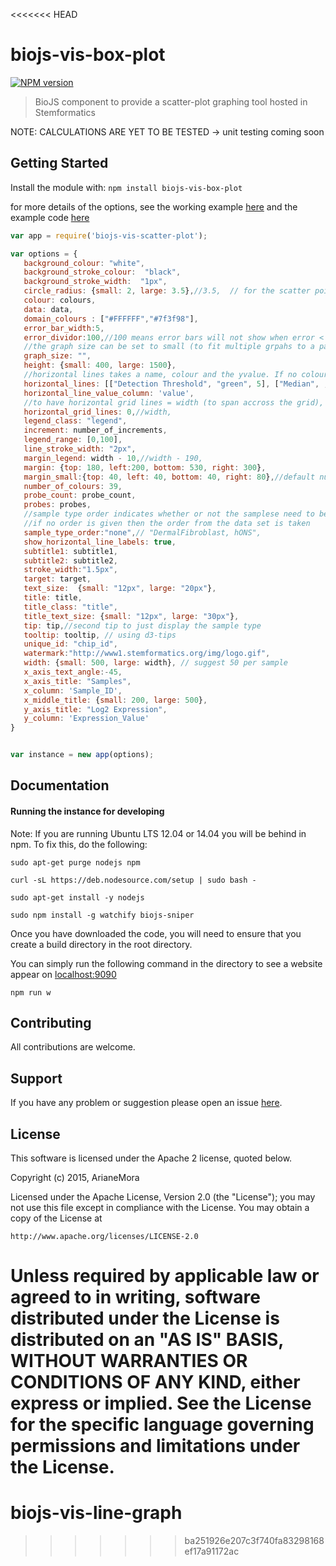 <<<<<<< HEAD
# biojs-vis-box-plot

[![NPM version](http://img.shields.io/npm/v/biojs-vis-rohart-msc-test.svg)](https://www.npmjs.org/package/biojs-vis-scatter-plot) 

> BioJS component to provide a scatter-plot graphing tool hosted in Stemformatics

NOTE: CALCULATIONS ARE YET TO BE TESTED -> unit testing coming soon

## Getting Started
Install the module with: `npm install biojs-vis-box-plot`

for more details of the options, see the working example [here](http://biojs.io/d/biojs-vis-scatter-plot)  and the example code [here](https://github.com/ArianeMora/bio-js-scatter-plot/blob/master/examples/simple.js)


```javascript
var app = require('biojs-vis-scatter-plot');

var options = {
   background_colour: "white",
   background_stroke_colour:  "black",
   background_stroke_width:  "1px",
   circle_radius: {small: 2, large: 3.5},//3.5,  // for the scatter points
   colour: colours,
   data: data,
   domain_colours : ["#FFFFFF","#7f3f98"],
   error_bar_width:5,
   error_dividor:100,//100 means error bars will not show when error < 1% value 
   //the graph size can be set to small (to fit multiple grpahs to a page)
   graph_size: "",
   height: {small: 400, large: 1500},
   //horizontal lines takes a name, colour and the yvalue. If no colour is given one is chosen at random
   horizontal_lines: [["Detection Threshold", "green", 5], ["Median", , 8.93]],
   horizontal_line_value_column: 'value',
   //to have horizontal grid lines = width (to span accross the grid), otherwise = 0
   horizontal_grid_lines: 0,//width,
   legend_class: "legend",
   increment: number_of_increments,
   legend_range: [0,100],
   line_stroke_width: "2px",
   margin_legend: width - 10,//width - 190,
   margin: {top: 180, left:200, bottom: 530, right: 300},
   margin_small:{top: 40, left: 40, bottom: 40, right: 80},//default number of colours is 39 (before it `            reitterates over it again)
   number_of_colours: 39,
   probe_count: probe_count,
   probes: probes,
   //sample type order indicates whether or not the samplese need to be represented in a specific order
   //if no order is given then the order from the data set is taken
   sample_type_order:"none",// "DermalFibroblast, hONS",
   show_horizontal_line_labels: true,
   subtitle1: subtitle1,
   subtitle2: subtitle2,
   stroke_width:"1.5px",
   target: target,
   text_size:  {small: "12px", large: "20px"},
   title: title,
   title_class: "title",
   title_text_size: {small: "12px", large: "30px"},
   tip: tip,//second tip to just display the sample type
   tooltip: tooltip, // using d3-tips
   unique_id: "chip_id",
   watermark:"http://www1.stemformatics.org/img/logo.gif",
   width: {small: 500, large: width}, // suggest 50 per sample
   x_axis_text_angle:-45,
   x_axis_title: "Samples",
   x_column: 'Sample_ID',
   x_middle_title: {small: 200, large: 500},
   y_axis_title: "Log2 Expression",
   y_column: 'Expression_Value'
}


var instance = new app(options);
```

## Documentation

#### Running the instance for developing

Note: If you are running Ubuntu LTS 12.04 or 14.04 you will be behind in npm. To fix this, do the following:
```
sudo apt-get purge nodejs npm

curl -sL https://deb.nodesource.com/setup | sudo bash -

sudo apt-get install -y nodejs

sudo npm install -g watchify biojs-sniper

```

Once you have downloaded the code, you will need to ensure that you create a build directory in the root directory.

You can simply run the following command in the directory to see a website appear on [localhost:9090](http://localhost:9090)

```
npm run w
```

## Contributing

All contributions are welcome.

## Support

If you have any problem or suggestion please open an issue [here](https://github.com/rowlandm/biojs-vis-rohart-msc-test/issues).

## License 
This software is licensed under the Apache 2 license, quoted below.

Copyright (c) 2015, ArianeMora

Licensed under the Apache License, Version 2.0 (the "License"); you may not
use this file except in compliance with the License. You may obtain a copy of
the License at

    http://www.apache.org/licenses/LICENSE-2.0

Unless required by applicable law or agreed to in writing, software
distributed under the License is distributed on an "AS IS" BASIS, WITHOUT
WARRANTIES OR CONDITIONS OF ANY KIND, either express or implied. See the
License for the specific language governing permissions and limitations under
the License.
=======
# biojs-vis-line-graph
>>>>>>> ba251926e207c3f740fa83298168ef17a91172ac
